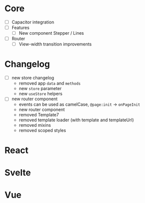 # Core

- [ ] Capacitor integration
- [ ] Features
  - [ ] New component Stepper / Lines
- [ ] Router
  - [ ] View-width transition improvements

# Changelog

- [ ] new store changelog
  - removed app `data` and `methods`
  - new `store` parameter
  - new `useStore` helpers
- [ ] new router component
  - events can be used as camelCase, `@page:init` -> `onPageInit`
  - new router component
  - removed Template7
  - removed template loader (with template and templateUrl)
  - removed mixins
  - removed scoped styles

# React

# Svelte

# Vue
